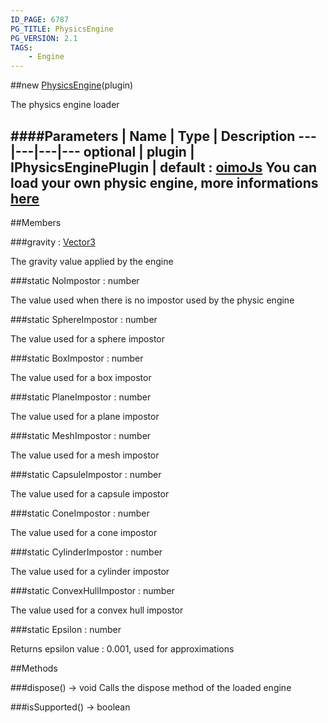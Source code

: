 ```yaml
---
ID_PAGE: 6787
PG_TITLE: PhysicsEngine
PG_VERSION: 2.1
TAGS:
    - Engine
---
```

##new [PhysicsEngine](page.php?p=6787)(plugin)



The physics engine loader




####Parameters
 | Name | Type | Description
---|---|---|---
optional | plugin | IPhysicsEnginePlugin | default : [oimoJs](http://lo-th.github.io/Oimo.js/) You can load your own physic engine, more informations [here](https://github.com/BabylonJS/Babylon.js/wiki/Adding-your-own-physics-engine-plugin-to-Babylon.js)
---

##Members

###gravity : [Vector3](page.php?p=6751)




The gravity value applied by the engine



###static NoImpostor : number




The value used when there is no impostor used by the physic engine



###static SphereImpostor : number




The value used for a sphere impostor



###static BoxImpostor : number




The value used for a box impostor



###static PlaneImpostor : number




The value used for a plane impostor



###static MeshImpostor : number




The value used for a mesh impostor



###static CapsuleImpostor : number




The value used for a capsule impostor



###static ConeImpostor : number




The value used for a cone impostor



###static CylinderImpostor : number




The value used for a cylinder impostor



###static ConvexHullImpostor : number




The value used for a convex hull impostor



###static Epsilon : number




Returns epsilon value : 0.001, used for approximations











##Methods

###dispose() &rarr; void
Calls the dispose method of the loaded engine






###isSupported() &rarr; boolean

